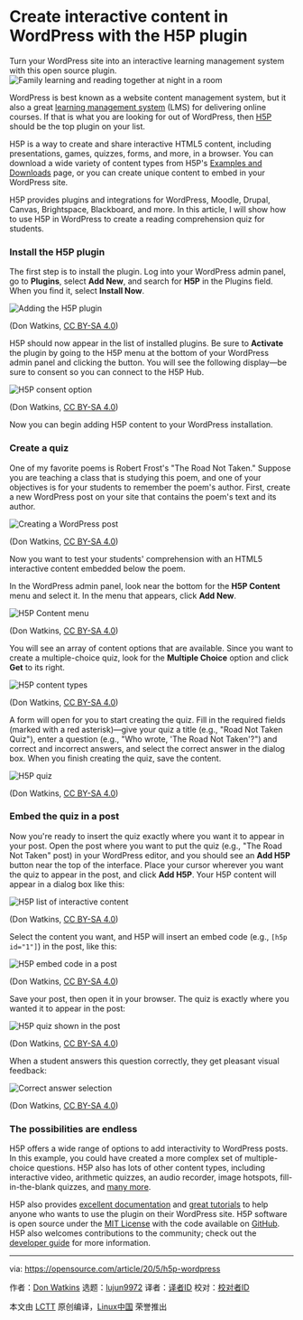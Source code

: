 [#]: collector: (lujun9972)
[#]: translator: ( )
[#]: reviewer: ( )
[#]: publisher: ( )
[#]: url: ( )
[#]: subject: (Create interactive content in WordPress with the H5P plugin)
[#]: via: (https://opensource.com/article/20/5/h5p-wordpress)
[#]: author: (Don Watkins https://opensource.com/users/don-watkins)

Create interactive content in WordPress with the H5P plugin
======
Turn your WordPress site into an interactive learning management system
with this open source plugin.
![Family learning and reading together at night in a room][1]

WordPress is best known as a website content management system, but it also a great [learning management system][2] (LMS) for delivering online courses. If that is what you are looking for out of WordPress, then [H5P][3] should be the top plugin on your list.

H5P is a way to create and share interactive HTML5 content, including presentations, games, quizzes, forms, and more, in a browser. You can download a wide variety of content types from H5P's [Examples and Downloads][4] page, or you can create unique content to embed in your WordPress site.

H5P provides plugins and integrations for WordPress, Moodle, Drupal, Canvas, Brightspace, Blackboard, and more. In this article, I will show how to use H5P in WordPress to create a reading comprehension quiz for students.

### Install the H5P plugin

The first step is to install the plugin. Log into your WordPress admin panel, go to **Plugins**, select **Add New**, and search for **H5P** in the Plugins field. When you find it, select **Install Now**.

![Adding the H5P plugin][5]

(Don Watkins, [CC BY-SA 4.0][6])

H5P should now appear in the list of installed plugins. Be sure to **Activate** the plugin by going to the H5P menu at the bottom of your WordPress admin panel and clicking the button. You will see the following display—be sure to consent so you can connect to the H5P Hub.

![H5P consent option][7]

(Don Watkins, [CC BY-SA 4.0][6])

Now you can begin adding H5P content to your WordPress installation.

### Create a quiz

One of my favorite poems is Robert Frost's "The Road Not Taken." Suppose you are teaching a class that is studying this poem, and one of your objectives is for your students to remember the poem's author. First, create a new WordPress post on your site that contains the poem's text and its author.

![Creating a WordPress post][8]

(Don Watkins, [CC BY-SA 4.0][6])

Now you want to test your students' comprehension with an HTML5 interactive content embedded below the poem.

In the WordPress admin panel, look near the bottom for the **H5P Content** menu and select it. In the menu that appears, click **Add New**.

![H5P Content menu][9]

(Don Watkins, [CC BY-SA 4.0][6])

You will see an array of content options that are available. Since you want to create a multiple-choice quiz, look for the **Multiple Choice** option and click **Get** to its right.

![H5P content types][10]

(Don Watkins, [CC BY-SA 4.0][6])

A form will open for you to start creating the quiz. Fill in the required fields (marked with a red asterisk)—give your quiz a title (e.g., "Road Not Taken Quiz"), enter a question (e.g., "Who wrote, 'The Road Not Taken'?") and correct and incorrect answers, and select the correct answer in the dialog box. When you finish creating the quiz, save the content.

![H5P quiz][11]

(Don Watkins, [CC BY-SA 4.0][6])

### Embed the quiz in a post

Now you're ready to insert the quiz exactly where you want it to appear in your post. Open the post where you want to put the quiz (e.g., "The Road Not Taken" post) in your WordPress editor, and you should see an **Add H5P** button near the top of the interface. Place your cursor wherever you want the quiz to appear in the post, and click **Add H5P**. Your H5P content will appear in a dialog box like this:

![H5P list of interactive content][12]

(Don Watkins, [CC BY-SA 4.0][6])

Select the content you want, and H5P will insert an embed code (e.g., `[h5p id="1"]`) in the post, like this:

![H5P embed code in a post][13]

(Don Watkins, [CC BY-SA 4.0][6])

Save your post, then open it in your browser. The quiz is exactly where you wanted it to appear in the post:

![H5P quiz shown in the post][14]

(Don Watkins, [CC BY-SA 4.0][6])

When a student answers this question correctly, they get pleasant visual feedback:

![Correct answer selection][15]

(Don Watkins, [CC BY-SA 4.0][6])

### The possibilities are endless

H5P offers a wide range of options to add interactivity to WordPress posts. In this example, you could have created a more complex set of multiple-choice questions. H5P also has lots of other content types, including interactive video, arithmetic quizzes, an audio recorder, image hotspots, fill-in-the-blank quizzes, and [many more][4].

H5P also provides [excellent documentation][16] and [great tutorials][17] to help anyone who wants to use the plugin on their WordPress site. H5P software is open source under the [MIT License][18] with the code available on [GitHub][19]. H5P also welcomes contributions to the community; check out the [developer guide][20] for more information.

--------------------------------------------------------------------------------

via: https://opensource.com/article/20/5/h5p-wordpress

作者：[Don Watkins][a]
选题：[lujun9972][b]
译者：[译者ID](https://github.com/译者ID)
校对：[校对者ID](https://github.com/校对者ID)

本文由 [LCTT](https://github.com/LCTT/TranslateProject) 原创编译，[Linux中国](https://linux.cn/) 荣誉推出

[a]: https://opensource.com/users/don-watkins
[b]: https://github.com/lujun9972
[1]: https://opensource.com/sites/default/files/styles/image-full-size/public/lead-images/family_learning_kids_night_reading.png?itok=6K7sJVb1 (Family learning and reading together at night in a room)
[2]: https://en.wikipedia.org/wiki/Learning_management_system
[3]: https://h5p.org/
[4]: https://h5p.org/content-types-and-applications
[5]: https://opensource.com/sites/default/files/uploads/addplugins-h5p.png (Adding the H5P plugin)
[6]: https://creativecommons.org/licenses/by-sa/4.0/
[7]: https://opensource.com/sites/default/files/uploads/h5p-consent.png (H5P consent option)
[8]: https://opensource.com/sites/default/files/uploads/wordpress-post.png (WordPress post)
[9]: https://opensource.com/sites/default/files/uploads/h5p-content-menu.png (H5P Content menu)
[10]: https://opensource.com/sites/default/files/uploads/h5p-content-types.png (H5P content types)
[11]: https://opensource.com/sites/default/files/uploads/h5p-multiple-choice-quiz.png (H5P quiz)
[12]: https://opensource.com/sites/default/files/uploads/h5p-insert-interactive-content.png (H5P list of interactive content)
[13]: https://opensource.com/sites/default/files/uploads/h5p-embedded-content.png (H5P embed code in a post)
[14]: https://opensource.com/sites/default/files/uploads/h5p-quiz.png (H5P quiz shown in the post)
[15]: https://opensource.com/sites/default/files/uploads/h5p-correct-answer.png (Correct answer selection)
[16]: https://h5p.org/documentation/setup/wordpress
[17]: https://h5p.org/documentation/for-authors/tutorials
[18]: https://h5p.org/MIT-licensed
[19]: https://github.com/h5p
[20]: https://h5p.org/developers

